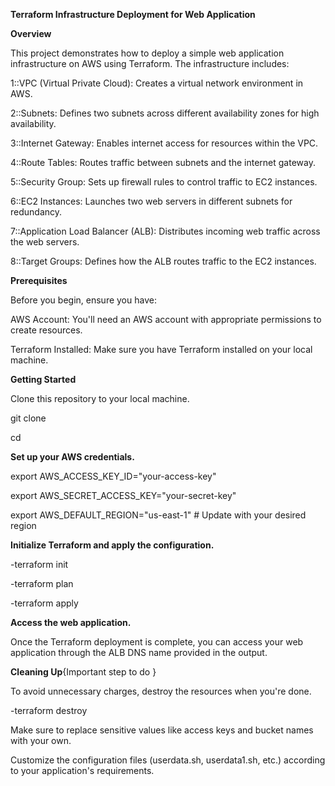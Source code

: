 **Terraform Infrastructure Deployment for Web Application**    


**Overview**

This project demonstrates how to deploy a simple web application infrastructure on AWS using Terraform. The infrastructure includes:

1::VPC (Virtual Private Cloud): Creates a virtual network environment in AWS.


2::Subnets: Defines two subnets across different availability zones for high availability.


3::Internet Gateway: Enables internet access for resources within the VPC.


4::Route Tables: Routes traffic between subnets and the internet gateway.


5::Security Group: Sets up firewall rules to control traffic to EC2 instances.


6::EC2 Instances: Launches two web servers in different subnets for redundancy.


7::Application Load Balancer (ALB): Distributes incoming web traffic across the web servers.


8::Target Groups: Defines how the ALB routes traffic to the EC2 instances.

**Prerequisites**

Before you begin, ensure you have:

AWS Account: You'll need an AWS account with appropriate permissions to create resources.


Terraform Installed: Make sure you have Terraform installed on your local machine.

**Getting Started**

Clone this repository to your local machine.

git clone <repository-url>

cd <repository-directory>


**Set up your AWS credentials.**

export AWS_ACCESS_KEY_ID="your-access-key"


export AWS_SECRET_ACCESS_KEY="your-secret-key"


export AWS_DEFAULT_REGION="us-east-1" # Update with your desired region

**Initialize Terraform and apply the configuration.**

-terraform init

-terraform plan 

-terraform apply

**Access the web application.**

Once the Terraform deployment is complete, you can access your web application through the ALB DNS name provided in the output.


**Cleaning Up**{Important step to do }

To avoid unnecessary charges, destroy the resources when you're done.


-terraform destroy


Make sure to replace sensitive values like access keys and bucket names with your own.


Customize the configuration files (userdata.sh, userdata1.sh, etc.) according to your application's requirements.
